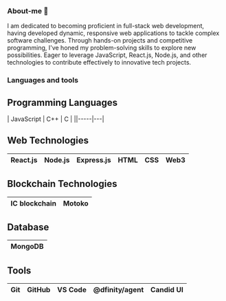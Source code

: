 ### About-me 👋
I am dedicated to becoming proficient in full-stack web development, having developed dynamic, responsive web applications to tackle complex software challenges. Through hands-on projects and competitive programming, I've honed my problem-solving skills to explore new possibilities. Eager to leverage JavaScript, React.js, Node.js, and other technologies to contribute effectively to innovative tech projects.

### Languages and tools
## Programming Languages
| JavaScript | C++ | C |
||-----|---|

## Web Technologies
| React.js | Node.js | Express.js | HTML | CSS | Web3 |
|----------|---------|------------|------|-----|------|

## Blockchain Technologies
| IC blockchain | Motoko |
|----------------|--------|

## Database
| MongoDB |
|---------|

## Tools
| Git | GitHub | VS Code | @dfinity/agent | Candid UI |
|-----|--------|---------|----------------|-----------|


<!--
**Var2299/Var2299** is a ✨ _special_ ✨ repository because its `README.md` (this file) appears on your GitHub profile.

Here are some ideas to get you started:

- 🔭 I’m currently working on ...
- 🌱 I’m currently learning ...
- 👯 I’m looking to collaborate on ...
- 🤔 I’m looking for help with ...
- 💬 Ask me about ...
- 📫 How to reach me: ...
- 😄 Pronouns: ...
- ⚡ Fun fact: ...
-->
